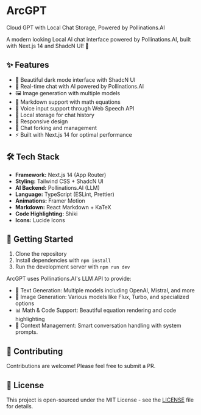 # ArcGPT
Cloud GPT with Local Chat Storage, Powered by Pollinations.AI

A modern looking Local AI chat interface powered by Pollinations.AI, built with Next.js 14 and ShadcN UI! 🚀

## ✨ Features

- 🎨 Beautiful dark mode interface with ShadcN UI
- 💬 Real-time chat with AI powered by Pollinations.AI
- 🖼️ Image generation with multiple models
- 📝 Markdown support with math equations
- 🎤 Voice input support through Web Speech API
- 💾 Local storage for chat history
- 📱 Responsive design
- 🔄 Chat forking and management
- ⚡ Built with Next.js 14 for optimal performance

## 🛠️ Tech Stack

- **Framework:** Next.js 14 (App Router)
- **Styling:** Tailwind CSS + ShadcN UI
- **AI Backend:** Pollinations.AI (LLM)
- **Language:** TypeScript (ESLint, Prettier)
- **Animations:** Framer Motion 
- **Markdown:** React Markdown + KaTeX 
- **Code Highlighting:** Shiki 
- **Icons:** Lucide Icons 

## 🚀 Getting Started

1. Clone the repository
2. Install dependencies with `npm install`
3. Run the development server with `npm run dev`

ArcGPT uses Pollinations.AI's LLM API to provide:

- 🤖 Text Generation: Multiple models including OpenAI, Mistral, and more
- 🎨 Image Generation: Various models like Flux, Turbo, and specialized options
- 📊 Math & Code Support: Beautiful equation rendering and code highlighting
- 🔄 Context Management: Smart conversation handling with system prompts.

## 🤝 Contributing

Contributions are welcome! Please feel free to submit a PR.

## 📝 License

This project is open-sourced under the MIT License - see the [LICENSE](LICENSE) file for details.  
